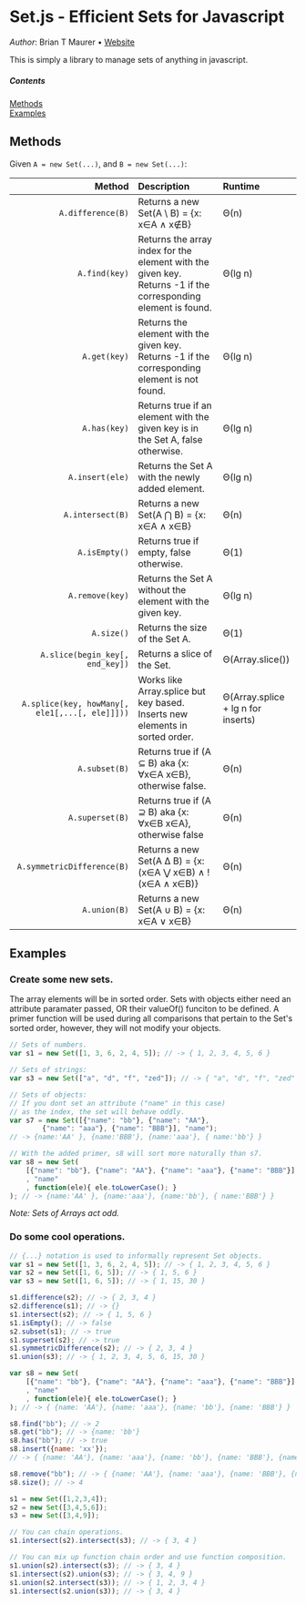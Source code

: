 # Set.js - Efficient Sets for Javascript

*Author*: Brian T Maurer • [Website](https://briantmaurer.com)

This is simply a library to manage sets of anything in javascript.

##### Contents
[Methods](https://github.com/BrianTMaurer/Set.js#methods) <br>
[Examples](https://github.com/BrianTMaurer/Set.js#examples)

## Methods

Given `A = new Set(...)`, and `B = new Set(...)`:

Method | Description | Runtime
-------: | :--------------- | :---------
`A.difference(B)` | Returns a new Set(A \ B) = {x: x∈A ∧ x∉B} | Θ(n)  
`A.find(key)` | Returns the array index for the element with the given key. Returns -1 if the corresponding element is found. | Θ(lg n) 
`A.get(key)` | Returns the element with the given key. Returns -1 if the corresponding element is not found. | Θ(lg n) 
`A.has(key)` | Returns true if an element with the given key is in the Set A, false otherwise. | Θ(lg n) 
`A.insert(ele)` | Returns the Set A with the newly added element. | Θ(lg n) 
`A.intersect(B)` | Returns a new Set(A ⋂ B) = {x: x∈A ∧ x∈B} | Θ(n) 
`A.isEmpty()` | Returns true if empty, false otherwise. | Θ(1) 
`A.remove(key)` | Returns the Set A without the element with the given key. | Θ(lg n) 
`A.size()` | Returns the size of the Set A. | Θ(1) 
`A.slice(begin_key[, end_key])` | Returns a slice of the Set. | Θ(Array.slice())
`A.splice(key, howMany[, ele1[,...[, ele]]]))` | Works like Array.splice but key based. Inserts new elements in sorted order. | Θ(Array.splice + lg n for inserts) 
`A.subset(B)` | Returns true if (A ⊆ B) aka {x: ∀x∈A x∈B}, otherwise false. | Θ(n) 
`A.superset(B)` | Returns true if (A ⊇ B) aka {x: ∀x∈B x∈A}, otherwise false | Θ(n) 
`A.symmetricDifference(B)` | Returns a new Set(A ∆ B) = {x: (x∈A ⋁ x∈B) ∧ !(x∈A ∧ x∈B)} | Θ(n) 
`A.union(B)` | Returns a new Set(A ∪ B) = {x: x∈A ∨ x∈B} | Θ(n) 

## Examples

### Create some new sets.

The array elements will be in sorted order. Sets with objects either need an attribute paramater passed, OR their valueOf() funciton to be defined. A primer function will be used during all comparisons that pertain to the Set's sorted order, however, they will not modify your objects.

```javascript
// Sets of numbers.
var s1 = new Set([1, 3, 6, 2, 4, 5]); // -> { 1, 2, 3, 4, 5, 6 }

// Sets of strings:
var s3 = new Set(["a", "d", "f", "zed"]); // -> { "a", "d", "f", "zed" }

// Sets of objects:
// If you dont set an attribute ("name" in this case)
// as the index, the set will behave oddly.
var s7 = new Set([{"name": "bb"}, {"name": "AA"},
		{"name": "aaa"}, {"name": "BBB"}], "name");
// -> {name:'AA' }, {name:'BBB'}, {name:'aaa'}, { name:'bb'} }

// With the added primer, s8 will sort more naturally than s7.
var s8 = new Set(
	[{"name": "bb"}, {"name": "AA"}, {"name": "aaa"}, {"name": "BBB"}]
    , "name"
    , function(ele){ ele.toLowerCase(); } 
); // -> {name:'AA' }, {name:'aaa'}, {name:'bb'}, { name:'BBB'} }
```

*Note: Sets of Arrays act odd.*

### Do some cool operations.

```javascript
// {...} notation is used to informally represent Set objects.
var s1 = new Set([1, 3, 6, 2, 4, 5]); // -> { 1, 2, 3, 4, 5, 6 }
var s2 = new Set([1, 6, 5]); // -> { 1, 5, 6 }
var s3 = new Set([1, 6, 5]); // -> { 1, 15, 30 }

s1.difference(s2); // -> { 2, 3, 4 }
s2.difference(s1); // -> {}
s1.intersect(s2); // -> { 1, 5, 6 }
s1.isEmpty(); // -> false
s2.subset(s1); // -> true
s1.superset(s2); // -> true
s1.symmetricDifference(s2); // -> { 2, 3, 4 }
s1.union(s3); // -> { 1, 2, 3, 4, 5, 6, 15, 30 }

var s8 = new Set(
	[{"name": "bb"}, {"name": "AA"}, {"name": "aaa"}, {"name": "BBB"}]
    , "name"
    , function(ele){ ele.toLowerCase(); } 
); // -> { {name: 'AA'}, {name: 'aaa'}, {name: 'bb'}, {name: 'BBB'} }

s8.find("bb"); // -> 2
s8.get("bb"); // -> {name: 'bb'}
s8.has("bb"); // -> true
s8.insert({name: 'xx'});
// -> { {name: 'AA'}, {name: 'aaa'}, {name: 'bb'}, {name: 'BBB'}, {name:"xx"} }

s8.remove("bb"); // -> { {name: 'AA'}, {name: 'aaa'}, {name: 'BBB'}, {name:"xx"} }
s8.size(); // -> 4

s1 = new Set([1,2,3,4]);
s2 = new Set([3,4,5,6]);
s3 = new Set([3,4,9]);

// You can chain operations.
s1.intersect(s2).intersect(s3); // -> { 3, 4 }

// You can mix up function chain order and use function composition.
s1.union(s2).intersect(s3); // -> { 3, 4 }
s1.intersect(s2).union(s3); // -> { 3, 4, 9 }
s1.union(s2.intersect(s3)); // -> { 1, 2, 3, 4 }
s1.intersect(s2.union(s3)); // -> { 3, 4 }

```


